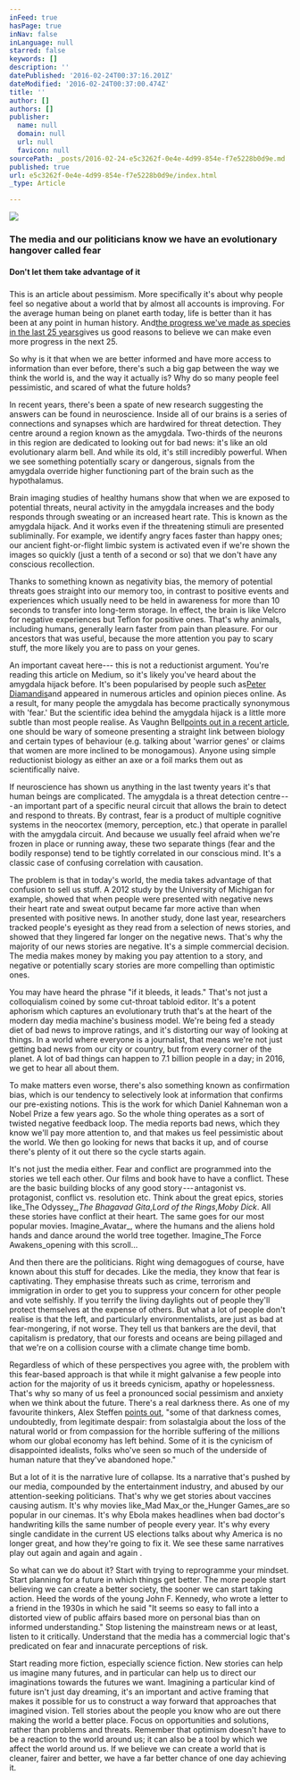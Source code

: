 ```yaml
---
inFeed: true
hasPage: true
inNav: false
inLanguage: null
starred: false
keywords: []
description: ''
datePublished: '2016-02-24T00:37:16.201Z'
dateModified: '2016-02-24T00:37:00.474Z'
title: ''
author: []
authors: []
publisher:
  name: null
  domain: null
  url: null
  favicon: null
sourcePath: _posts/2016-02-24-e5c3262f-0e4e-4d99-854e-f7e5228b0d9e.md
published: true
url: e5c3262f-0e4e-4d99-854e-f7e5228b0d9e/index.html
_type: Article

---
```

![](https://the-grid-user-content.s3-us-west-2.amazonaws.com/c990f944-1a15-42bb-82d6-92a5d053cc8a.jpg)

### The media and our politicians know we have an evolutionary hangover called fear

#### Don't let them take advantage of it

### 

This is an article about pessimism. More specifically it's about why people feel so negative about a world that by almost all accounts is improving. For the average human being on planet earth today, life is better than it has been at any point in human history. And[the progress we've made as species in the last 25 years][0]gives us good reasons to believe we can make even more progress in the next 25\.

So why is it that when we are better informed and have more access to information than ever before, there's such a big gap between the way we think the world is, and the way it actually is? Why do so many people feel pessimistic, and scared of what the future holds? 

In recent years, there's been a spate of new research suggesting the answers can be found in neuroscience. Inside all of our brains is a series of connections and synapses which are hardwired for threat detection. They centre around a region known as the amygdala. Two-thirds of the neurons in this region are dedicated to looking out for bad news: it's like an old evolutionary alarm bell. And while its old, it's still incredibly powerful. When we see something potentially scary or dangerous, signals from the amygdala override higher functioning part of the brain such as the hypothalamus.

Brain imaging studies of healthy humans show that when we are exposed to potential threats, neural activity in the amygdala increases and the body responds through sweating or an increased heart rate. This is known as the amygdala hijack. And it works even if the threatening stimuli are presented subliminally. For example, we identify angry faces faster than happy ones; our ancient fight-or-flight limbic system is activated even if we're shown the images so quickly (just a tenth of a second or so) that we don't have any conscious recollection.

Thanks to something known as negativity bias, the memory of potential threats goes straight into our memory too, in contrast to positive events and experiences which usually need to be held in awareness for more than 10 seconds to transfer into long-term storage. In effect, the brain is like Velcro for negative experiences but Teflon for positive ones. That's why animals, including humans, generally learn faster from pain than pleasure. For our ancestors that was useful, because the more attention you pay to scary stuff, the more likely you are to pass on your genes.

An important caveat here--- this is not a reductionist argument. You're reading this article on Medium, so it's likely you've heard about the amygdala hijack before. It's been popularised by people such as[Peter Diamandis][1]and appeared in numerous articles and opinion pieces online. As a result, for many people the amygdala has become practically synonymous with 'fear.' But the scientific idea behind the amygdala hijack is a little more subtle than most people realise. As Vaughn Bell[points out in a recent article][2], one should be wary of someone presenting a straight link between biology and certain types of behaviour (e.g. talking about 'warrior genes' or claims that women are more inclined to be monogamous). Anyone using simple reductionist biology as either an axe or a foil marks them out as scientifically naive.

If neuroscience has shown us anything in the last twenty years it's that human beings are complicated. The amygdala is a threat detection centre --- an important part of a specific neural circuit that allows the brain to detect and respond to threats. By contrast, fear is a product of multiple cognitive systems in the neocortex (memory, perception, etc.) that operate in parallel with the amygdala circuit. And because we usually feel afraid when we're frozen in place or running away, these two separate things (fear and the bodily response) tend to be tightly correlated in our conscious mind. It's a classic case of confusing correlation with causation.

The problem is that in today's world, the media takes advantage of that confusion to sell us stuff. A 2012 study by the University of Michigan for example, showed that when people were presented with negative news their heart rate and sweat output became far more active than when presented with positive news. In another study, done last year, researchers tracked people's eyesight as they read from a selection of news stories, and showed that they lingered far longer on the negative news. That's why the majority of our news stories are negative. It's a simple commercial decision. The media makes money by making you pay attention to a story, and negative or potentially scary stories are more compelling than optimistic ones.

You may have heard the phrase "if it bleeds, it leads." That's not just a colloquialism coined by some cut-throat tabloid editor. It's a potent aphorism which captures an evolutionary truth that's at the heart of the modern day media machine's business model. We're being fed a steady diet of bad news to improve ratings, and it's distorting our way of looking at things. In a world where everyone is a journalist, that means we're not just getting bad news from our city or country, but from every corner of the planet. A lot of bad things can happen to 7.1 billion people in a day; in 2016, we get to hear all about them.

To make matters even worse, there's also something known as confirmation bias, which is our tendency to selectively look at information that confirms our pre-existing notions. This is the work for which Daniel Kahneman won a Nobel Prize a few years ago. So the whole thing operates as a sort of twisted negative feedback loop. The media reports bad news, which they know we'll pay more attention to, and that makes us feel pessimistic about the world. We then go looking for news that backs it up, and of course there's plenty of it out there so the cycle starts again.

It's not just the media either. Fear and conflict are programmed into the stories we tell each other. Our films and book have to have a conflict. These are the basic building blocks of any good story --- antagonist vs. protagonist, conflict vs. resolution etc. Think about the great epics, stories like_The Odyssey_,_The Bhagavad Gita_,_Lord of the Rings_,_Moby Dick_. All these stories have conflict at their heart. The same goes for our most popular movies. Imagine_Avatar_, where the humans and the aliens hold hands and dance around the world tree together. Imagine_The Force Awakens_opening with this scroll...

And then there are the politicians. Right wing demagogues of course, have known about this stuff for decades. Like the media, they know that fear is captivating. They emphasise threats such as crime, terrorism and immigration in order to get you to suppress your concern for other people and vote selfishly. If you terrify the living daylights out of people they'll protect themselves at the expense of others. But what a lot of people don't realise is that the left, and particularly environmentalists, are just as bad at fear-mongering, if not worse. They tell us that bankers are the devil, that capitalism is predatory, that our forests and oceans are being pillaged and that we're on a collision course with a climate change time bomb.

Regardless of which of these perspectives you agree with, the problem with this fear-based approach is that while it might galvanise a few people into action for the majority of us it breeds cynicism, apathy or hopelessness. That's why so many of us feel a pronounced social pessimism and anxiety when we think about the future. There's a real darkness there. As one of my favourite thinkers, Alex Steffen [points out][3], "some of that darkness comes, undoubtedly, from legitimate despair: from solastalgia about the loss of the natural world or from compassion for the horrible suffering of the millions whom our global economy has left behind. Some of it is the cynicism of disappointed idealists, folks who've seen so much of the underside of human nature that they've abandoned hope."

But a lot of it is the narrative lure of collapse. Its a narrative that's pushed by our media, compounded by the entertainment industry, and abused by our attention-seeking politicians. That's why we get stories about vaccines causing autism. It's why movies like_Mad Max_or the_Hunger Games_are so popular in our cinemas. It's why Ebola makes headlines when bad doctor's handwriting kills the same number of people every year. It's why every single candidate in the current US elections talks about why America is no longer great, and how they're going to fix it. We see these same narratives play out again and again and again .

So what can we do about it? Start with trying to reprogramme your mindset. Start planning for a future in which things get better. The more people start believing we can create a better society, the sooner we can start taking action. Heed the words of the young John F. Kennedy, who wrote a letter to a friend in the 1930s in which he said "It seems so easy to fall into a distorted view of public affairs based more on personal bias than on informed understanding." Stop listening the mainstream news or at least, listen to it critically. Understand that the media has a commercial logic that's predicated on fear and innacurate perceptions of risk.

Start reading more fiction, especially science fiction. New stories can help us imagine many futures, and in particular can help us to direct our imaginations towards the futures we want. Imagining a particular kind of future isn't just day dreaming, it's an important and active framing that makes it possible for us to construct a way forward that approaches that imagined vision. Tell stories about the people you know who are out there making the world a better place. Focus on opportunities and solutions, rather than problems and threats. Remember that optimism doesn't have to be a reaction to the world around us; it can also be a tool by which we affect the world around us. If we believe we can create a world that is cleaner, fairer and better, we have a far better chance of one day achieving it.

[0]: https://medium.com/future-crunch/11-reasons-why-2015-was-a-great-year-for-humanity-70db584db748
[1]: https://medium.com/u/deedc76c1c2
[2]: https://www.theguardian.com/science/2016/feb/21/vaughan-bell-neuroscience-human-behaviour-predictions-tom-wolfe?CMP=twt_a-science_b-gdnscience
[3]: http://www.worldchanging.com/archives/007906.html